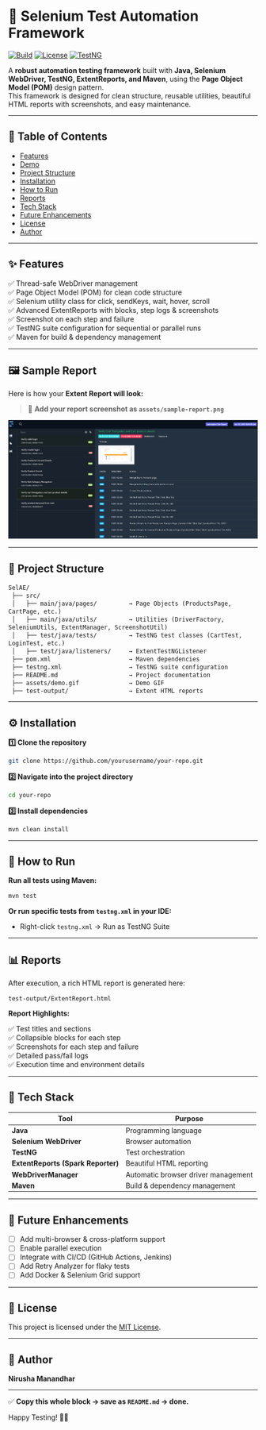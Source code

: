 # 🧪 Selenium Test Automation Framework

[![Build](https://img.shields.io/badge/build-passing-brightgreen)](https://github.com/yourusername/your-repo)
[![License](https://img.shields.io/badge/license-MIT-blue)](LICENSE)
[![TestNG](https://img.shields.io/badge/tested%20with-TestNG-yellowgreen)](https://testng.org/)

A **robust automation testing framework** built with **Java, Selenium WebDriver, TestNG, ExtentReports, and Maven**, using the **Page Object Model (POM)** design pattern.  
This framework is designed for clean structure, reusable utilities, beautiful HTML reports with screenshots, and easy maintenance.

---

## 📑 Table of Contents

- [Features](#features)
- [Demo](#demo)
- [Project Structure](#project-structure)
- [Installation](#installation)
- [How to Run](#how-to-run)
- [Reports](#reports)
- [Tech Stack](#tech-stack)
- [Future Enhancements](#future-enhancements)
- [License](#license)
- [Author](#author)

---

## ✨ Features

✅ Thread-safe WebDriver management  
✅ Page Object Model (POM) for clean code structure  
✅ Selenium utility class for click, sendKeys, wait, hover, scroll  
✅ Advanced ExtentReports with blocks, step logs & screenshots  
✅ Screenshot on each step and failure  
✅ TestNG suite configuration for sequential or parallel runs  
✅ Maven for build & dependency management

---

## 🖼️ Sample Report

Here is how your **Extent Report will look:**

> 📸 **Add your report screenshot as `assets/sample-report.png`**

<p align="center">
  <img src="extentReportSample.png" alt="Sample Extent Report" width="800"/>
</p>

---

## 📁 Project Structure

```
SelAE/
 ├── src/
 │   ├── main/java/pages/         → Page Objects (ProductsPage, CartPage, etc.)
 │   ├── main/java/utils/         → Utilities (DriverFactory, SeleniumUtils, ExtentManager, ScreenshotUtil)
 │   ├── test/java/tests/         → TestNG test classes (CartTest, LoginTest, etc.)
 │   ├── test/java/listeners/     → ExtentTestNGListener
 ├── pom.xml                      → Maven dependencies
 ├── testng.xml                   → TestNG suite configuration
 ├── README.md                    → Project documentation
 ├── assets/demo.gif              → Demo GIF
 ├── test-output/                 → Extent HTML reports
```

---

## ⚙️ Installation

**1️⃣ Clone the repository**

```bash
git clone https://github.com/yourusername/your-repo.git
```

**2️⃣ Navigate into the project directory**

```bash
cd your-repo
```

**3️⃣ Install dependencies**

```bash
mvn clean install
```

---

## 🚀 How to Run

**Run all tests using Maven:**

```bash
mvn test
```

**Or run specific tests from `testng.xml` in your IDE:**

- Right-click `testng.xml` → Run as TestNG Suite

---

## 📊 Reports

After execution, a rich HTML report is generated here:

```
test-output/ExtentReport.html
```

**Report Highlights:**

✅ Test titles and sections  
✅ Collapsible blocks for each step  
✅ Screenshots for each step and failure  
✅ Detailed pass/fail logs  
✅ Execution time and environment details

---

## 🧰 Tech Stack

| Tool | Purpose |
| ---- | ------- |
| **Java** | Programming language |
| **Selenium WebDriver** | Browser automation |
| **TestNG** | Test orchestration |
| **ExtentReports (Spark Reporter)** | Beautiful HTML reporting |
| **WebDriverManager** | Automatic browser driver management |
| **Maven** | Build & dependency management |

---

## 🚦 Future Enhancements

- [ ] Add multi-browser & cross-platform support
- [ ] Enable parallel execution
- [ ] Integrate with CI/CD (GitHub Actions, Jenkins)
- [ ] Add Retry Analyzer for flaky tests
- [ ] Add Docker & Selenium Grid support

---

## 📜 License

This project is licensed under the [MIT License](LICENSE).

---

## 🙌 Author

**Nirusha Manandhar**

---

✅ **Copy this whole block → save as `README.md` → done.**

Happy Testing! 🚀✨
